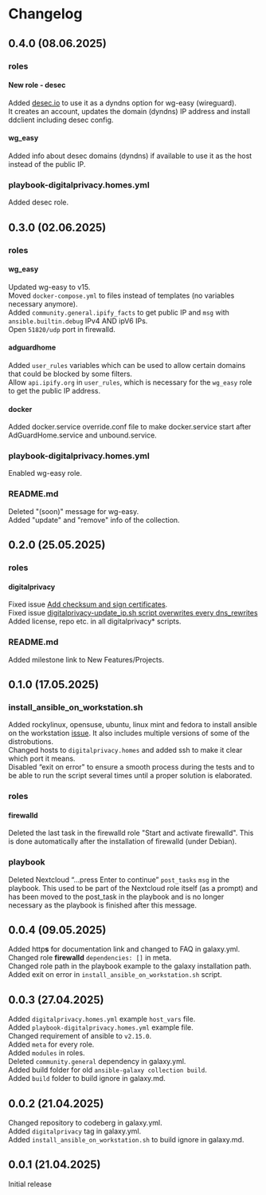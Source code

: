 # Changelog

## 0.4.0 (08.06.2025)
### roles
#### New role - desec
Added [desec.io](https://desec.io) to use it as a dyndns option for wg-easy (wireguard).  
It creates an account, updates the domain (dyndns) IP address and install ddclient including desec config.  
#### wg_easy
Added info about desec domains (dyndns) if available to use it as the host instead of the public IP.  
### playbook-digitalprivacy.homes.yml
Added desec role.

## 0.3.0 (02.06.2025)
### roles
#### wg_easy
Updated wg-easy to v15.  
Moved `docker-compose.yml` to files instead of templates (no variables necessary anymore).  
Added `community.general.ipify_facts` to get public IP and `msg` with `ansible.builtin.debug` IPv4 AND ipV6 IPs.  
Open `51820/udp` port in firewalld.  
#### adguardhome
Added `user_rules` variables which can be used to allow certain domains that could be blocked by some filters.  
Allow `api.ipify.org` in `user_rules`, which is necessary for the `wg_easy` role to get the public IP address.  
#### docker
Added docker.service override.conf file to make docker.service start after AdGuardHome.service and unbound.service.  
### playbook-digitalprivacy.homes.yml
Enabled wg-easy role.  
### README.md
Deleted "(soon)" message for wg-easy.  
Added "update" and "remove" info of the collection.  

## 0.2.0 (25.05.2025)
### roles
#### digitalprivacy
Fixed issue [Add checksum and sign certificates](https://codeberg.org/digitalprivacy-homes/ansible-server/issues/6).  
Fixed issue [digitalprivacy-update_ip.sh script overwrites every dns_rewrites](https://codeberg.org/digitalprivacy-homes/ansible-server/issues/1)  
Added license, repo etc. in all digitalprivacy* scripts.  
### README.md
Added milestone link to New Features/Projects.

## 0.1.0 (17.05.2025)
### install_ansible_on_workstation.sh
Added rockylinux, opensuse, ubuntu, linux mint and fedora to install ansible on the workstation [issue](https://codeberg.org/digitalprivacy-homes/ansible-server/issues/3). It also includes multiple versions of some of the distrobutions.  
Changed hosts to `digitalprivacy.homes` and added ssh to make it clear which port it means.  
Disabled “exit on error" to ensure a smooth process during the tests and to be able to run the script several times until a proper solution is elaborated.
### roles
#### firewalld
Deleted the last task in the firewalld role "Start and activate firewalld". This is done automatically after the installation of firewalld (under Debian).  
### playbook
Deleted Nextcloud “...press Enter to continue” `post_tasks` `msg` in the playbook. This used to be part of the Nextcloud role itself (as a prompt) and has been moved to the post_task in the playbook and is no longer necessary as the playbook is finished after this message.   

## 0.0.4 (09.05.2025)
Added http**s** for documentation link and changed to FAQ in galaxy.yml.  
Changed role **firewalld** `dependencies: []` in meta.  
Changed role path in the playbook example to the galaxy installation path.  
Added exit on error in `install_ansible_on_workstation.sh` script.

## 0.0.3 (27.04.2025)
Added `digitalprivacy.homes.yml` example `host_vars` file.  
Added `playbook-digitalprivacy.homes.yml` example file.  
Changed requirement of ansible to `v2.15.0`.  
Added `meta` for every role.  
Added `modules` in roles.  
Deleted `community.general` dependency in galaxy.yml.  
Added build folder for old `ansible-galaxy collection build`.  
Added `build` folder to build ignore in galaxy.md.

## 0.0.2 (21.04.2025)
Changed repository to codeberg in galaxy.yml.  
Added `digitalprivacy` tag in galaxy.yml.  
Added `install_ansible_on_workstation.sh` to build ignore in galaxy.md.

## 0.0.1 (21.04.2025)
Initial release